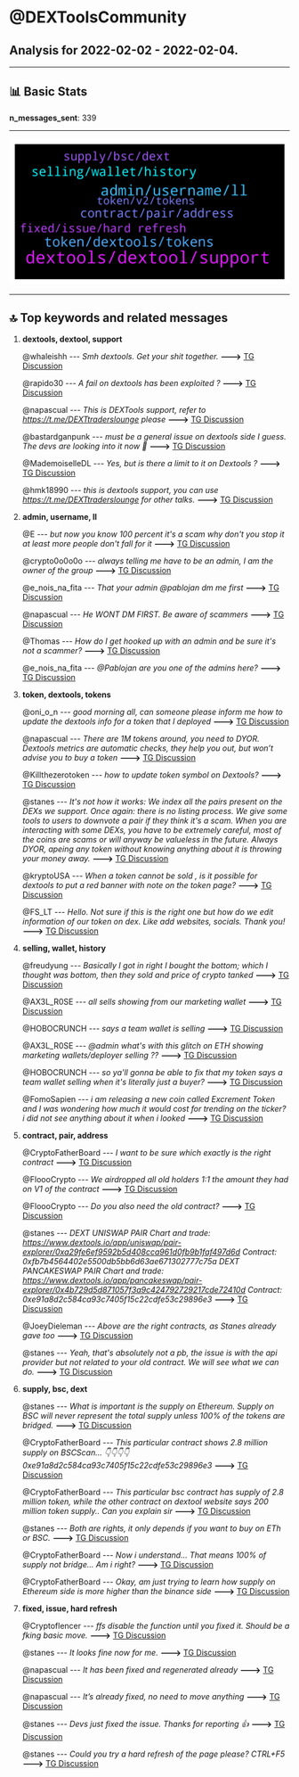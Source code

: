 # **@DEXToolsCommunity**
 ## Analysis for **2022-02-02** - **2022-02-04**.

---

## 📊 **Basic Stats**

**n_messages_sent**: 339

---
![wordcloud](DEXToolsCommunity_2Days_wordcloud.png)

---


## 🔝 **Top keywords and related messages**

1. **dextools, dextool, support**

    @whaleishh --- *Smh dextools. Get your shit together.* **--->** [TG Discussion](https://t.me/DEXToolsCommunity/330546)

    @rapido30 --- *A fail on dextools has been exploited ?* **--->** [TG Discussion](https://t.me/DEXToolsCommunity/330496)

    @napascual --- *This is DEXTools support, refer to https://t.me/DEXTtraderslounge please* **--->** [TG Discussion](https://t.me/DEXToolsCommunity/330224)

    @bastardganpunk --- *must be a general issue on dextools side I guess. The devs are looking into it now 🙂* **--->** [TG Discussion](https://t.me/DEXToolsCommunity/330495)

    @MademoiselleDL --- *Yes, but is there a limit to it on Dextools ?* **--->** [TG Discussion](https://t.me/DEXToolsCommunity/331162)

    @hmk18990 --- *this is dextools support, you can use https://t.me/DEXTtraderslounge for other talks.* **--->** [TG Discussion](https://t.me/DEXToolsCommunity/330140)

2. **admin, username, ll**

    @E --- *but now you know 100 percent it's a scam why don't you stop it at least more people don't fall for it* **--->** [TG Discussion](https://t.me/DEXToolsCommunity/331142)

    @crypto0o0o0o --- *always telling me have to be an admin, I am the owner of the group* **--->** [TG Discussion](https://t.me/DEXToolsCommunity/331069)

    @e_nois_na_fita --- *That your admin @pablojan  dm me first* **--->** [TG Discussion](https://t.me/DEXToolsCommunity/330984)

    @napascual --- *He WONT DM FIRST. Be aware of scammers* **--->** [TG Discussion](https://t.me/DEXToolsCommunity/330775)

    @Thomas --- *How do I get hooked up with an admin and be sure it's not a scammer?* **--->** [TG Discussion](https://t.me/DEXToolsCommunity/330579)

    @e_nois_na_fita --- *@Pablojan are you one of the admins here?* **--->** [TG Discussion](https://t.me/DEXToolsCommunity/330972)

3. **token, dextools, tokens**

    @oni_o_n --- *good morning all, can someone please inform me how to update the dextools info for a token that I deployed* **--->** [TG Discussion](https://t.me/DEXToolsCommunity/330265)

    @napascual --- *There are 1M tokens around, you need to DYOR. Dextools metrics are automatic checks, they help you out, but won’t advise you to buy a token* **--->** [TG Discussion](https://t.me/DEXToolsCommunity/330766)

    @Killthezerotoken --- *how to update token symbol on Dextools?* **--->** [TG Discussion](https://t.me/DEXToolsCommunity/331150)

    @stanes --- *It's not how it works: We index all the pairs present on the DEXs we support. Once again: there is no listing process. We give some tools to users to downvote a pair if they think it's a scam. When you are interacting with some DEXs, you have to be extremely careful, most of the coins are scams or will anyway be valueless in the future.  Always DYOR, apeing any token without knowing anything about it is throwing your money away.* **--->** [TG Discussion](https://t.me/DEXToolsCommunity/331144)

    @kryptoUSA --- *When a token cannot be sold , is it possible for dextools to put a red banner with note on the token page?* **--->** [TG Discussion](https://t.me/DEXToolsCommunity/331236)

    @FS_LT --- *Hello. Not sure if this is the right one but how do we edit information of our token on dex. Like add websites, socials. Thank you!* **--->** [TG Discussion](https://t.me/DEXToolsCommunity/331100)

4. **selling, wallet, history**

    @freudyung --- *Basically I got in right I bought the bottom; which I thought was bottom, then they sold and price of crypto tanked* **--->** [TG Discussion](https://t.me/DEXToolsCommunity/330756)

    @AX3L_R0SE --- *all sells showing from our marketing wallet* **--->** [TG Discussion](https://t.me/DEXToolsCommunity/330670)

    @HOBOCRUNCH --- *says a team wallet is selling* **--->** [TG Discussion](https://t.me/DEXToolsCommunity/330484)

    @AX3L_R0SE --- *@admin what's with this glitch on ETH showing marketing wallets/deployer selling ??* **--->** [TG Discussion](https://t.me/DEXToolsCommunity/330648)

    @HOBOCRUNCH --- *so ya'll gonna be able to fix that my token says a team wallet selling when it's literally just a buyer?* **--->** [TG Discussion](https://t.me/DEXToolsCommunity/330473)

    @FomoSapien --- *i am releasing a new coin called Excrement Token and I was wondering how much it would cost for trending on the ticker? i did not see anything about it when i looked* **--->** [TG Discussion](https://t.me/DEXToolsCommunity/330764)

5. **contract, pair, address**

    @CryptoFatherBoard --- *I want to be sure which exactly is the right contract* **--->** [TG Discussion](https://t.me/DEXToolsCommunity/330878)

    @FloooCrypto --- *We airdropped all old holders 1:1 the amount they had on V1 of the contract* **--->** [TG Discussion](https://t.me/DEXToolsCommunity/330396)

    @FloooCrypto --- *Do you also need the old contract?* **--->** [TG Discussion](https://t.me/DEXToolsCommunity/330393)

    @stanes --- *DEXT UNISWAP PAIR Chart and trade: https://www.dextools.io/app/uniswap/pair-explorer/0xa29fe6ef9592b5d408cca961d0fb9b1faf497d6d Contract: 0xfb7b4564402e5500db5bb6d63ae671302777c75a  DEXT PANCAKESWAP PAIR Chart and trade: https://www.dextools.io/app/pancakeswap/pair-explorer/0x4b729d5d871057f3a9c424792729217cde72410d Contract: 0xe91a8d2c584ca93c7405f15c22cdfe53c29896e3* **--->** [TG Discussion](https://t.me/DEXToolsCommunity/330858)

    @JoeyDieleman --- *Above are the right contracts, as Stanes already gave too* **--->** [TG Discussion](https://t.me/DEXToolsCommunity/330882)

    @stanes --- *Yeah, that's absolutely not a pb, the issue is with the api provider but not related to your old contract. We will see what we can do.* **--->** [TG Discussion](https://t.me/DEXToolsCommunity/330398)

6. **supply, bsc, dext**

    @stanes --- *What is important is the supply on Ethereum. Supply on BSC will never represent the total supply unless 100% of the tokens are bridged.* **--->** [TG Discussion](https://t.me/DEXToolsCommunity/330890)

    @CryptoFatherBoard --- *This particular contract shows 2.8 million supply on BSCScan... 👇👇👇👇0xe91a8d2c584ca93c7405f15c22cdfe53c29896e3* **--->** [TG Discussion](https://t.me/DEXToolsCommunity/330877)

    @CryptoFatherBoard --- *This particular bsc contract has supply of 2.8 million token, while the other contract on dextool website says 200 million token supply.. Can you explain sir* **--->** [TG Discussion](https://t.me/DEXToolsCommunity/330874)

    @stanes --- *Both are rights, it only depends if you want to buy on ETh or BSC.* **--->** [TG Discussion](https://t.me/DEXToolsCommunity/330883)

    @CryptoFatherBoard --- *Now i understand... That means 100% of supply not bridge... Am i right?* **--->** [TG Discussion](https://t.me/DEXToolsCommunity/330891)

    @CryptoFatherBoard --- *Okay, am just trying to learn how supply on Ethereum side is more higher than the binance side* **--->** [TG Discussion](https://t.me/DEXToolsCommunity/330886)

7. **fixed, issue, hard refresh**

    @Cryptoflencer --- *ffs disable the function until you fixed it. Should be a fking basic move.* **--->** [TG Discussion](https://t.me/DEXToolsCommunity/330682)

    @stanes --- *It looks fine now for me.* **--->** [TG Discussion](https://t.me/DEXToolsCommunity/330669)

    @napascual --- *It has been fixed and regenerated already* **--->** [TG Discussion](https://t.me/DEXToolsCommunity/330530)

    @napascual --- *It’s already fixed, no need to move anything* **--->** [TG Discussion](https://t.me/DEXToolsCommunity/330683)

    @stanes --- *Devs just fixed the issue. Thanks for reporting 👍* **--->** [TG Discussion](https://t.me/DEXToolsCommunity/330399)

    @stanes --- *Could you try a hard refresh of the page please? CTRL+F5* **--->** [TG Discussion](https://t.me/DEXToolsCommunity/330915)

